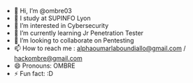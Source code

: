 - 👋 Hi, I’m @ombre03
- 📖 I study at SUPINFO Lyon
- 👀 I’m interested in Cybersecurity
- 🌱 I’m currently learning Jr Penetration Tester
- 💞️ I’m looking to collaborate on Pentesting
- 📫 How to reach me : alphaoumarlaboundiallo@gmail.com / hackombre@gmail.com
- 😄 Pronouns: OMBRE
- ⚡ Fun fact: :D 

<!---
ombre03/ombre03 is a ✨ special ✨ repository because its `README.md` (this file) appears on your GitHub profile.
You can click the Preview link to take a look at your changes.
--->
